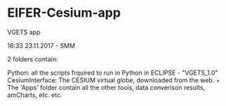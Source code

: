 # EIFER-Cesium-app
VGETS app

16:33 23.11.2017 - SMM

2 folders contain: 

Python: all the scripts frquired to run in Python in ECLIPSE - "VGETS_1.0"
CesiumInterface: The CESIUM virtual globe, downloaded from the web. + The 'Apps' folder contain all the other tools, data converison results, amCharts, etc. etc.
